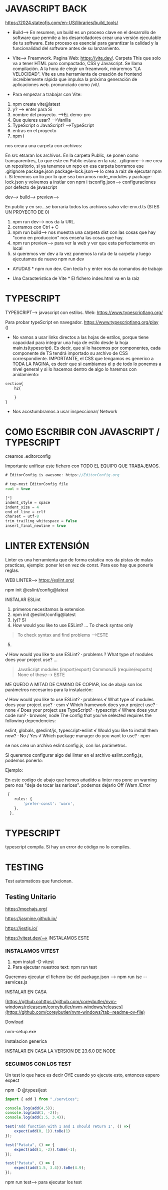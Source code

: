 # JAVASCRIPT BACK

https://2024.stateofjs.com/en-US/libraries/build_tools/

- Build--> En resumen, un build es un proceso clave en el desarrollo de software que permite a los desarrolladores crear una versión ejecutable de tu software. Este proceso es esencial para garantizar la calidad y la funcionalidad del software antes de su lanzamiento.

- Vite--> Freamwork. Pagina Web: https://vite.dev/. Carpeta This que solo va a tener HTML puro compactado, CSS y Javascript. Se llama compilación. A la hora de elegir un freamwork, miraremos "LA VELOCIDAD". Vite es una herramienta de creación de frontend increíblemente rápida que impulsa la próxima generación de aplicaciones web.  pronunciado como /vit/.


- Para  empezar a trabajar con Vite:
  
 1. npm create vite@latest
 2. y? --> enter para Si
 3. nombre del proyecto. -->Ej. demo-pro
 4. Que quieres usar? -->Vanilla
 5. TypeScript o  JavaScript? -->TypeScript
 6. entras en el proyecto
 7. npm i

nos creara una carpeta con archivos:

En src etsaran los archivos.
En la carpeta Public, se ponen como transparentres, Lo que este en Public estara en la raiz.
.gitignore--> me crea un repositorio, si ya tenemos un repo en esa carpeta borramos ese .gitignore
package.json
package-lock.json--> lo crea a raiz de ejecutar npm i. Si tenemos un lio por lo que sea borramos node_modules y package-lock.json y volvemos a instlar con npm i
tsconfig.json--> configuraciones por defecto de javascript


dev-->
build-->
preview-->

En public y en src...se borraria todos los archivos salvo vite-env.d.ts (SI ES UN PROYECTO DE 0)

1. npm run dev--> nos da la URL.
2. cerramos con Ctrl + C
3. npm run build--> nos muestra una carpeta dist con las cosas que hay "como en produccion" nos enseña las cosas que hay.
4. npm run preview--> para ver la web y ver que esta perfectamente en local
5. si queremos ver dev a la vez ponemos la ruta de la carpeta y luego ejecutamos de nuevo npm run dev

* AYUDAS * npm run dev. Con tecla h y enter nos da comandos de trabajo

* Una Caracteristica de Vite * El fichero index.html va en la raiz


# TYPESCRIPT
TYPESCRIPT--> javascript con estilos. Web: https://www.typescriptlang.org/

Para probar typeScript en navegador. https://www.typescriptlang.org/play ()

* No vamos a usar links directos a las hojas de estilos, porque tiene capacidad para integrar una hoja de estilo desde la hoja main.ts(typescript). Es decir, que si lo hacemos por componentes, cada componente de TS tendrá importado su archivo de CSS correspondiente. IMPORTANTE, el CSS que tengamos es generico a TODA LA PAGINA, es decir que si cambiamos el p de todo lo ponemos a nivel general y si lo hacemos dentro de algo lo haremos con anidamiento:
  
```ts
section{
    h2{

    }
}
```

* Nos acostumbramos a usar inspeccionar/ Network

# COMO ESCRIBIR CON JAVASCRIPT / TYPESCRIPT

creamos .editorconfig

Importante unificar este fichero con TODO EL EQUIPO QUE TRABAJEMOS.

```js
# EditorConfig is awesome: https://EditorConfig.org

# top-most EditorConfig file
root = true

[*]
indent_style = space
indent_size = 4
end_of_line = crlf
charset = utf-8
trim_trailing_whitespace = false
insert_final_newline = true
```

# LINTER EXTENSIÓN
Linter es una herramienta que de forma estatica nos da pistas de malas practicas, ejemplo: poner let en vez de const. Para eso hay que ponerle reglas.

WEB LINTER--> https://eslint.org/

npm init @eslint/config@latest


INSTALAR ESLint
1. primeros necesitamos la extension
2. npm init @eslint/config@latest
3. (y)? SI
4.  How would you like to use ESLint? ... 
  To check syntax only
> To check syntax and find problems -->ESTE
5. 
√ How would you like to use ESLint? · problems
? What type of modules does your project use? ... 
> JavaScript modules (import/export)
  CommonJS (require/exports)
  None of these--> ESTE

ME QUEDO A MITAD DE CAMINO DE COPIAR, los de abajo son los parámetros necesarios para la instalación:

√ How would you like to use ESLint? · problems
√ What type of modules does your project use? · esm
√ Which framework does your project use? · none
√ Does your project use TypeScript? · typescript
√ Where does your code run? · browser, node
The config that you've selected requires the following dependencies:

eslint, globals, @eslint/js, typescript-eslint
√ Would you like to install them now? · No / Yes
√ Which package manager do you want to use? · npm

se nos crea un archivo eslint.config.js, con los parámetros.

Si queremos configurar algo del linter en el archivo eslint.config.js, podemos ponerlo:

Ejemplo:

En este codigo de abajo que hemos añadido a linter nos pone un warning pero nos "deja de tocar las narices". podemos dejarlo Off /Warn /Error

```ts
 {
    rules: {
        'prefer-const': 'warn',
    },
  },
```  

# TYPESCRIPT

typescript compila. Si hay un error de código no lo compiles.


# TESTING 

Test automaticos que funcionan.

## Testing Unitario

https://mochajs.org/

https://jasmine.github.io/

https://jestjs.io/

https://vitest.dev/--> INSTALAMOS ESTE

### INSTALAMOS VITEST

1. npm install -D vitest
2. Para ejecutar nuestros text: npm run test

Queremos ejecutar el fichero tsc del package.json --> npm run tsc -- services.js

INSTALAR EN CASA

[https://github.cohttps://github.com/coreybutler/nvm-windows/releasesm/coreybutler/nvm-windows/releases](https://github.com/coreybutler/nvm-windows?tab=readme-ov-file)

Dowload 

nvm-setup.exe

Instalacion generica

INSTALAR EN CASA LA VERSION DE 23.6.0 DE NODE


### SEGUIMOS CON LOS TEST
Un test lo que hace es decir OYE cuando yo ejecute esto, entonces espero expect

npm -D @types/jest

```ts
import { add } from "./services";

console.log(add(4,5));
console.log(add(1, -2));
console.log(add(1.5, 3.4));

test('Add function with 1 and 1 should return 1', () =>{
    expect(add(0, 1)).toBe(1)
});

test("Patata", () => {
    expect(add(1, -2)).toBe(-1);
});

test("Patata", () => {
    expect(add(1.5, 3.4)).toBe(4.9);
});
```

npm run test--> para ejecutar los test